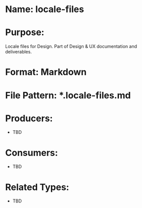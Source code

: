 # Name: locale-files

# Purpose:
Locale files for Design. Part of Design & UX documentation and deliverables.

# Format: Markdown

# File Pattern: *.locale-files.md

# Producers:
- TBD

# Consumers:
- TBD

# Related Types:
- TBD
